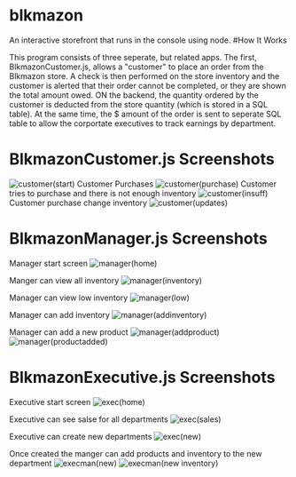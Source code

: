 # blkmazon

An interactive storefront that runs in the console using node.
#How It Works

This program consists of three seperate, but related apps. The first, BlkmazonCustomer.js, allows a "customer" to place an order from the Blkmazon store. A check is then performed on the store inventory and the customer is alerted that their order cannot be completed, or they are shown the total amount owed. ON the backend, the quantity ordered by the customer is deducted from the store quantity (which is stored in a SQL table). At the same time, the $ amount of the order is sent to seperate SQL table to allow the corportate executives to track earnings by department.

# BlkmazonCustomer.js Screenshots
![customer(start)](https://user-images.githubusercontent.com/47481328/62337709-ca681b00-b4a3-11e9-9992-8e56e06e540b.jpg)
 Customer Purchases
 ![customer(purchase)](https://user-images.githubusercontent.com/47481328/62337770-00a59a80-b4a4-11e9-9e3d-4b57ea6e27cc.jpg)
Customer tries to purchase and there is not enough inventory
![customer(insuff)](https://user-images.githubusercontent.com/47481328/62337858-51b58e80-b4a4-11e9-98e2-57dcfcd311e9.jpg)
Customer purchase change inventory
![customer(updates)](https://user-images.githubusercontent.com/47481328/62337924-8cb7c200-b4a4-11e9-8275-14672fd2f7f3.jpg)

# BlkmazonManager.js Screenshots
Manager start screen
![manager(home)](https://user-images.githubusercontent.com/47481328/62338060-17002600-b4a5-11e9-9601-cae568df4abd.jpg)

Manger can view all inventory
![manager(inventory)](https://user-images.githubusercontent.com/47481328/62338092-2ed7aa00-b4a5-11e9-8391-aa5c8b9fbde0.jpg)

Manager can view low inventory
![manager(low)](https://user-images.githubusercontent.com/47481328/62338116-4b73e200-b4a5-11e9-9b47-3364407579df.jpg)

Manager can add inventory
![manager(addinventory)](https://user-images.githubusercontent.com/47481328/62338166-79f1bd00-b4a5-11e9-8a3e-2df34d92eca6.jpg)

Manager can add a new product
![manager(addproduct)](https://user-images.githubusercontent.com/47481328/62338232-c3daa300-b4a5-11e9-8d29-f6e4dae66b5d.jpg)
![manager(productadded)](https://user-images.githubusercontent.com/47481328/62338259-dd7bea80-b4a5-11e9-930c-ddd5e847e830.jpg)

# BlkmazonExecutive.js Screenshots

Executive start screen
![exec(home)](https://user-images.githubusercontent.com/47481328/62338376-50856100-b4a6-11e9-8609-bab74c1f9631.jpg)

Executive can see salse for all departments
![exec(sales)](https://user-images.githubusercontent.com/47481328/62338403-6abf3f00-b4a6-11e9-9e3e-e269d50cef95.jpg)

Executive can create new departments
![exec(new)](https://user-images.githubusercontent.com/47481328/62338433-8d515800-b4a6-11e9-9150-b9edc1027316.jpg)

Once created the manger can add products and inventory to the new department
![execman(new)](https://user-images.githubusercontent.com/47481328/62338491-c12c7d80-b4a6-11e9-9ccd-94977883da2f.jpg)
![execman(new inventory)](https://user-images.githubusercontent.com/47481328/62338511-d6091100-b4a6-11e9-883b-3ed75f9c1b43.jpg)
